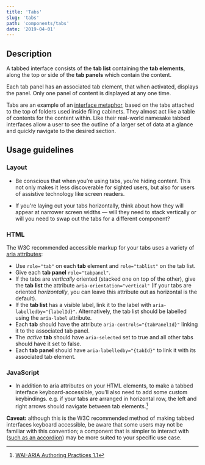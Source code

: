 ```yaml
---
title: 'Tabs'
slug: 'tabs'
path: 'components/tabs'
date: '2019-04-01'
---
```


## Description

A tabbed interface consists of the **tab list** containing the **tab elements**, along the top or side of the **tab panels** which contain the content.

Each tab panel has an associated tab element, that when activated, displays the panel. Only one panel of content is displayed at any one time.

Tabs are an example of an [interface metaphor](https://en.wikipedia.org/wiki/Interface_metaphor), based on the tabs attached to the top of folders used inside filing cabinets. They almost act like a table of contents for the content within. Like their real-world namesake tabbed interfaces allow a user to see the outline of a larger set of data at a glance and quickly navigate to the desired section.

## Usage guidelines

### Layout

- Be conscious that when you’re using tabs, you’re hiding content. This not only makes it less discoverable for sighted users, but also for users of assistive technology like screen readers.

- If you're laying out your tabs horizontally, think about how they will appear at narrower screen widths — will they need to stack vertically or will you need to swap out the tabs for a different component?

### HTML

The W3C recommended accessible markup for your tabs uses a variety of [aria attributes](https://www.w3.org/TR/wai-aria-practices-1.1/#tabpanel):

- Use `role="tab"` on each **tab** element and `role="tablist"` on the tab list.
- Give each **tab panel** `role="tabpanel"`.
- If the tabs are _vertically_ oriented (stacked one on top of the other), give the **tab list** the attribute `aria-orientation="vertical"` (If your tabs are oriented _horizontally_, you can leave this attribute out as horizontal is the default).
- If the **tab list** has a visible label, link it to the label with `aria-labelledby="{labelId}"`. Alternatively, the tab list should be labelled using the `aria-label` attribute.
- Each **tab** should have the attribute `aria-controls="{tabPanelId}"` linking it to the associated tab panel.
- The _active_ **tab** should have `aria-selected` set to true and all other tabs should have it set to false.
- Each **tab panel** should have `aria-labelledby="{tabId}"` to link it with its associated tab element.

### JavaScript

- In addition to aria attributes on your HTML elements, to make a tabbed interface keyboard-accessible, you’ll also need to add some custom keybindings. e.g. if your tabs are arranged in horizontal row, the left and right arrows should navigate between tab elements.[^1]

**Caveat:** although this is the W3C recommended method of making tabbed interfaces keyboard accessible, be aware that some users may not be familiar with this convention; a component that is simpler to interact with ([such as an accordion](/components/accordion)) may be more suited to your specific use case.

[^1]: [WAI-ARIA Authoring Practices 1.1](https://www.w3.org/TR/wai-aria-practices-1.1/#tabpanel)
